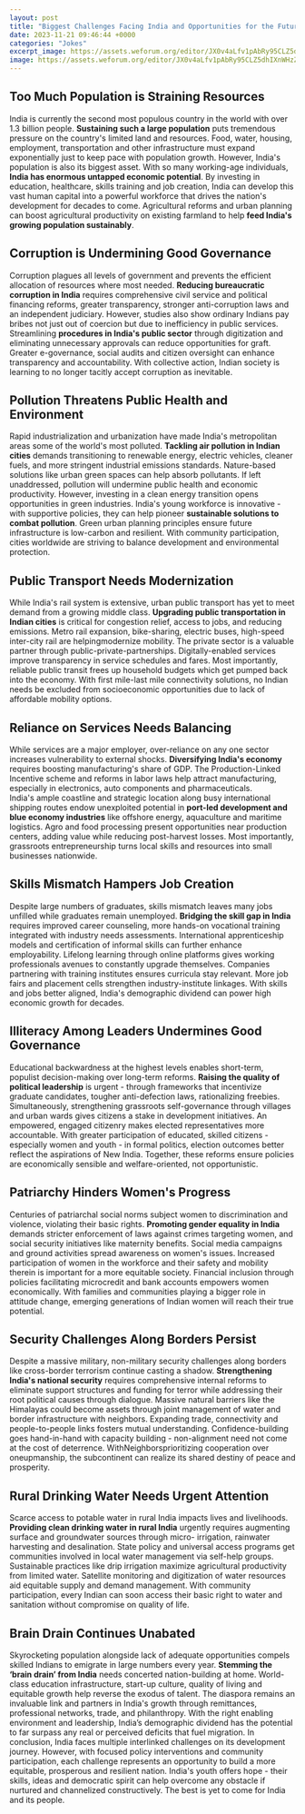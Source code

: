 ```yaml
---
layout: post
title: "Biggest Challenges Facing India and Opportunities for the Future"
date: 2023-11-21 09:46:44 +0000
categories: "Jokes"
excerpt_image: https://assets.weforum.org/editor/JX0v4aLfv1pAbRy95CLZ5dhIXnWHzZGgB67vVWPwAcE.PNG
image: https://assets.weforum.org/editor/JX0v4aLfv1pAbRy95CLZ5dhIXnWHzZGgB67vVWPwAcE.PNG
---
```


## Too Much Population is Straining Resources  
India is currently the second most populous country in the world with over 1.3 billion people. **Sustaining such a large population** puts tremendous pressure on the country's limited land and resources. Food, water, housing, employment, transportation and other infrastructure must expand exponentially just to keep pace with population growth. 
However, India's population is also its biggest asset. With so many working-age individuals, **India has enormous untapped economic potential**. By investing in education, healthcare, skills training and job creation, India can develop this vast human capital into a powerful workforce that drives the nation's development for decades to come. Agricultural reforms and urban planning can boost agricultural productivity on existing farmland to help **feed India's growing population sustainably**.
## Corruption is Undermining Good Governance
Corruption plagues all levels of government and prevents the efficient allocation of resources where most needed. **Reducing bureaucratic corruption in India** requires comprehensive civil service and political financing reforms, greater transparency, stronger anti-corruption laws and an independent judiciary. 
However, studies also show ordinary Indians pay bribes not just out of coercion but due to inefficiency in public services. Streamlining **procedures in India's public sector** through digitization and eliminating unnecessary approvals can reduce opportunities for graft. Greater e-governance, social audits and citizen oversight can enhance transparency and accountability. With collective action, Indian society is learning to no longer tacitly accept corruption as inevitable.
## Pollution Threatens Public Health and Environment  
Rapid industrialization and urbanization have made India's metropolitan areas some of the world's most polluted. **Tackling air pollution in Indian cities** demands transitioning to renewable energy, electric vehicles, cleaner fuels, and more stringent industrial emissions standards. Nature-based solutions like urban green spaces can help absorb pollutants. 
If left unaddressed, pollution will undermine public health and economic productivity. However, investing in a clean energy transition opens opportunities in green industries. India's young workforce is innovative - with supportive policies, they can help pioneer **sustainable solutions to combat pollution**. Green urban planning principles ensure future infrastructure is low-carbon and resilient. With community participation, cities worldwide are striving to balance development and environmental protection.
## Public Transport Needs Modernization
While India's rail system is extensive, urban public transport has yet to meet demand from a growing middle class. **Upgrading public transportation in Indian cities** is critical for congestion relief, access to jobs, and reducing emissions. 
Metro rail expansion, bike-sharing, electric buses, high-speed inter-city rail are helpingmodernize mobility. The private sector is a valuable partner through public-private-partnerships. Digitally-enabled services improve transparency in service schedules and fares. Most importantly, reliable public transit frees up household budgets which get pumped back into the economy. With first mile-last mile connectivity solutions, no Indian needs be excluded from socioeconomic opportunities due to lack of affordable mobility options.
## Reliance on Services Needs Balancing  
While services are a major employer, over-reliance on any one sector increases vulnerability to external shocks. **Diversifying India's economy** requires boosting manufacturing's share of GDP. The Production-Linked Incentive scheme and reforms in labor laws help attract manufacturing, especially in electronics, auto components and pharmaceuticals.  
India's ample coastline and strategic location along busy international shipping routes endow unexploited potential in **port-led development and blue economy industries** like offshore energy, aquaculture and maritime logistics. Agro and food processing present opportunities near production centers, adding value while reducing post-harvest losses. Most importantly, grassroots entrepreneurship turns local skills and resources into small businesses nationwide.
## Skills Mismatch Hampers Job Creation
Despite large numbers of graduates, skills mismatch leaves many jobs unfilled while graduates remain unemployed. **Bridging the skill gap in India** requires improved career counseling, more hands-on vocational training integrated with industry needs assessments. International apprenticeship models and certification of informal skills can further enhance employability. 
Lifelong learning through online platforms gives working professionals avenues to constantly upgrade themselves. Companies partnering with training institutes ensures curricula stay relevant. More job fairs and placement cells strengthen industry-institute linkages. With skills and jobs better aligned, India's demographic dividend can power high economic growth for decades.
## Illiteracy Among Leaders Undermines Good Governance
Educational backwardness at the highest levels enables short-term, populist decision-making over long-term reforms. **Raising the quality of political leadership** is urgent - through frameworks that incentivize graduate candidates, tougher anti-defection laws, rationalizing freebies. Simultaneously, strengthening grassroots self-governance through villages and urban wards gives citizens a stake in development initiatives.
An empowered, engaged citizenry makes elected representatives more accountable. With greater participation of educated, skilled citizens - especially women and youth - in formal politics, election outcomes better reflect the aspirations of New India. Together, these reforms ensure policies are economically sensible and welfare-oriented, not opportunistic.
## Patriarchy Hinders Women's Progress 
Centuries of patriarchal social norms subject women to discrimination and violence, violating their basic rights. **Promoting gender equality in India** demands stricter enforcement of laws against crimes targeting women, and social security initiatives like maternity benefits. 
Social media campaigns and ground activities spread awareness on women's issues. Increased participation of women in the workforce and their safety and mobility therein is important for a more equitable society. Financial inclusion through policies facilitating microcredit and bank accounts empowers women economically. With families and communities playing a bigger role in attitude change, emerging generations of Indian women will reach their true potential.
## Security Challenges Along Borders Persist
Despite a massive military, non-military security challenges along borders like cross-border terrorism continue casting a shadow. **Strengthening India's national security** requires comprehensive internal reforms to eliminate support structures and funding for terror while addressing their root political causes through dialogue. 
Massive natural barriers like the Himalayas could become assets through joint management of water and border infrastructure with neighbors. Expanding trade, connectivity and people-to-people links fosters mutual understanding. Confidence-building goes hand-in-hand with capacity building - non-alignment need not come at the cost of deterrence. WithNeighborsprioritizing cooperation over oneupmanship, the subcontinent can realize its shared destiny of peace and prosperity.
## Rural Drinking Water Needs Urgent Attention 
Scarce access to potable water in rural India impacts lives and livelihoods. **Providing clean drinking water in rural India** urgently requires augmenting surface and groundwater sources through micro- irrigation, rainwater harvesting and desalination. State policy and universal access programs get communities involved in local water management via self-help groups.  
Sustainable practices like drip irrigation maximize agricultural productivity from limited water. Satellite monitoring and digitization of water resources aid equitable supply and demand management. With community participation, every Indian can soon access their basic right to water and sanitation without compromise on quality of life.
## Brain Drain Continues Unabated
Skyrocketing population alongside lack of adequate opportunities compels skilled Indians to emigrate in large numbers every year. **Stemming the ‘brain drain’ from India** needs concerted nation-building at home. 
World-class education infrastructure, start-up culture, quality of living and equitable growth help reverse the exodus of talent. The diaspora remains an invaluable link and partners in India's growth through remittances, professional networks, trade, and philanthropy. With the right enabling environment and leadership, India’s demographic dividend has the potential to far surpass any real or perceived deficits that fuel migration.
In conclusion, India faces multiple interlinked challenges on its development journey. However, with focused policy interventions and community participation, each challenge represents an opportunity to build a more equitable, prosperous and resilient nation. India's youth offers hope - their skills, ideas and democratic spirit can help overcome any obstacle if nurtured and channelized constructively. The best is yet to come for India and its people.